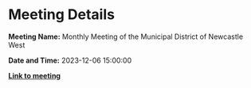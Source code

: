 # Meeting Details

**Meeting Name:** Monthly Meeting of the Municipal District of Newcastle West

**Date and Time:** 2023-12-06 15:00:00

**<a href="https://www.limerick.ie/council/whats-on/monthly-meeting-of-the-municipal-district-of-newcastle-west-8" target="_blank">Link to meeting</a>**
